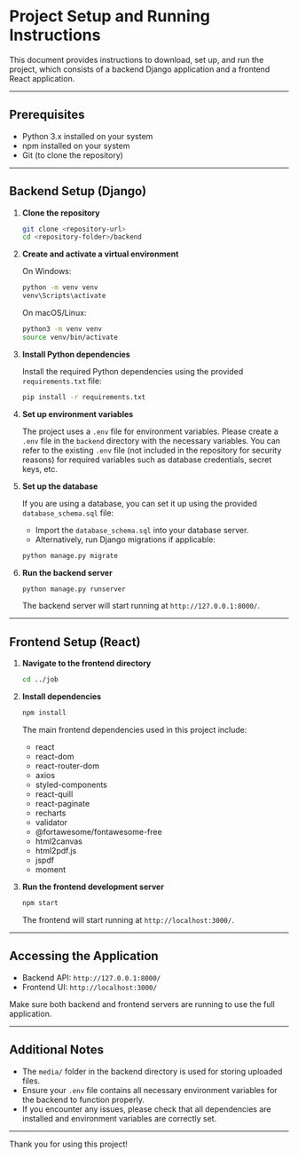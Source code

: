 # Project Setup and Running Instructions

This document provides instructions to download, set up, and run the project, which consists of a backend Django application and a frontend React application.

---

## Prerequisites

- Python 3.x installed on your system
- npm installed on your system
- Git (to clone the repository)

---

## Backend Setup (Django)

1. **Clone the repository**

   ```bash
   git clone <repository-url>
   cd <repository-folder>/backend
   ```

2. **Create and activate a virtual environment**

   On Windows:

   ```bash
   python -m venv venv
   venv\Scripts\activate
   ```

   On macOS/Linux:

   ```bash
   python3 -m venv venv
   source venv/bin/activate
   ```

3. **Install Python dependencies**

   Install the required Python dependencies using the provided `requirements.txt` file:

   ```bash
   pip install -r requirements.txt
   ```

4. **Set up environment variables**

   The project uses a `.env` file for environment variables. Please create a `.env` file in the `backend` directory with the necessary variables. You can refer to the existing `.env` file (not included in the repository for security reasons) for required variables such as database credentials, secret keys, etc.

5. **Set up the database**

   If you are using a database, you can set it up using the provided `database_schema.sql` file:

   - Import the `database_schema.sql` into your database server.
   - Alternatively, run Django migrations if applicable:

   ```bash
   python manage.py migrate
   ```

6. **Run the backend server**

   ```bash
   python manage.py runserver
   ```

   The backend server will start running at `http://127.0.0.1:8000/`.

---

## Frontend Setup (React)

1. **Navigate to the frontend directory**

   ```bash
   cd ../job
   ```

2. **Install dependencies**

   ```bash
   npm install
   ```

   The main frontend dependencies used in this project include:
   - react
   - react-dom
   - react-router-dom
   - axios
   - styled-components
   - react-quill
   - react-paginate
   - recharts
   - validator
   - @fortawesome/fontawesome-free
   - html2canvas
   - html2pdf.js
   - jspdf
   - moment

3. **Run the frontend development server**

   ```bash
   npm start
   ```

   The frontend will start running at `http://localhost:3000/`.

---

## Accessing the Application

- Backend API: `http://127.0.0.1:8000/`
- Frontend UI: `http://localhost:3000/`

Make sure both backend and frontend servers are running to use the full application.

---

## Additional Notes

- The `media/` folder in the backend directory is used for storing uploaded files.
- Ensure your `.env` file contains all necessary environment variables for the backend to function properly.
- If you encounter any issues, please check that all dependencies are installed and environment variables are correctly set.

---

Thank you for using this project!
